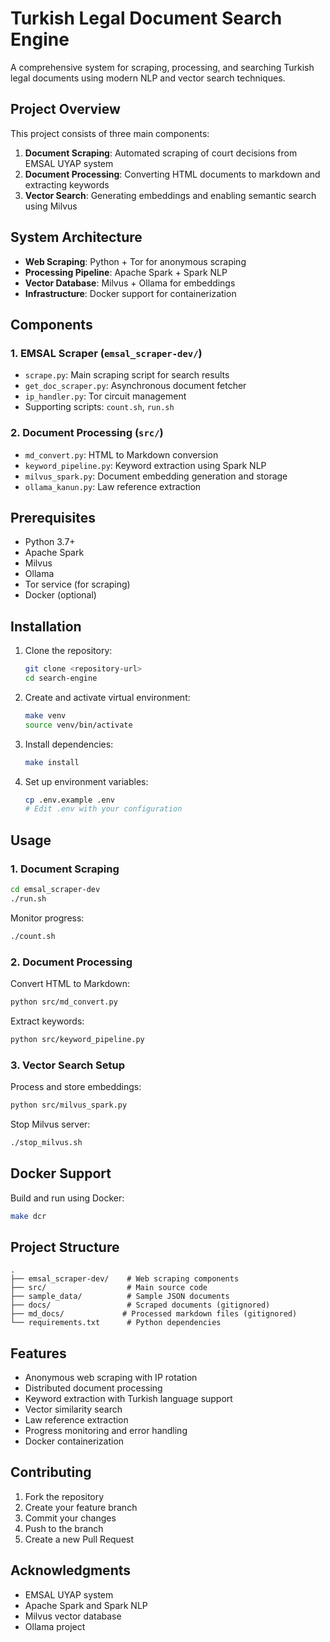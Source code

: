 # Turkish Legal Document Search Engine

A comprehensive system for scraping, processing, and searching Turkish legal documents using modern NLP and vector search techniques.

## Project Overview

This project consists of three main components:

1. **Document Scraping**: Automated scraping of court decisions from EMSAL UYAP system
2. **Document Processing**: Converting HTML documents to markdown and extracting keywords
3. **Vector Search**: Generating embeddings and enabling semantic search using Milvus

## System Architecture

- **Web Scraping**: Python + Tor for anonymous scraping
- **Processing Pipeline**: Apache Spark + Spark NLP
- **Vector Database**: Milvus + Ollama for embeddings
- **Infrastructure**: Docker support for containerization

## Components

### 1. EMSAL Scraper (`emsal_scraper-dev/`)
- `scrape.py`: Main scraping script for search results
- `get_doc_scraper.py`: Asynchronous document fetcher
- `ip_handler.py`: Tor circuit management
- Supporting scripts: `count.sh`, `run.sh`

### 2. Document Processing (`src/`)
- `md_convert.py`: HTML to Markdown conversion
- `keyword_pipeline.py`: Keyword extraction using Spark NLP
- `milvus_spark.py`: Document embedding generation and storage
- `ollama_kanun.py`: Law reference extraction

## Prerequisites

- Python 3.7+
- Apache Spark
- Milvus
- Ollama
- Tor service (for scraping)
- Docker (optional)

## Installation

1. Clone the repository:
   ```bash
   git clone <repository-url>
   cd search-engine
   ```

2. Create and activate virtual environment:
   ```bash
   make venv
   source venv/bin/activate
   ```

3. Install dependencies:
   ```bash
   make install
   ```

4. Set up environment variables:
   ```bash
   cp .env.example .env
   # Edit .env with your configuration
   ```

## Usage

### 1. Document Scraping

```bash
cd emsal_scraper-dev
./run.sh
```

Monitor progress:
```bash
./count.sh
```

### 2. Document Processing

Convert HTML to Markdown:
```bash
python src/md_convert.py
```

Extract keywords:
```bash
python src/keyword_pipeline.py
```

### 3. Vector Search Setup

Process and store embeddings:
```bash
python src/milvus_spark.py
```

Stop Milvus server:
```bash
./stop_milvus.sh
```

## Docker Support

Build and run using Docker:
```bash
make dcr
```

## Project Structure

```
.
├── emsal_scraper-dev/    # Web scraping components
├── src/                  # Main source code
├── sample_data/          # Sample JSON documents
├── docs/                 # Scraped documents (gitignored)
├── md_docs/             # Processed markdown files (gitignored)
└── requirements.txt      # Python dependencies
```

## Features

- Anonymous web scraping with IP rotation
- Distributed document processing
- Keyword extraction with Turkish language support
- Vector similarity search
- Law reference extraction
- Progress monitoring and error handling
- Docker containerization

## Contributing

1. Fork the repository
2. Create your feature branch
3. Commit your changes
4. Push to the branch
5. Create a new Pull Request


## Acknowledgments

- EMSAL UYAP system
- Apache Spark and Spark NLP
- Milvus vector database
- Ollama project
